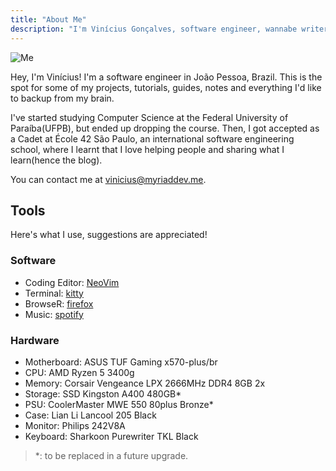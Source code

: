 ```yaml
---
title: "About Me"
description: "I'm Vinícius Gonçalves, software engineer, wannabe writer and FOSS enthusiast."
---
```


![Me](/img/me.png "Me")

Hey, I'm Vinícius! I'm a software engineer in João Pessoa, Brazil. This is the
spot for some of my projects, tutorials, guides, notes and everything I'd like
to backup from my brain.

I've started studying Computer Science at the Federal University of
Paraíba(UFPB), but ended up dropping the course. Then, I got accepted as a
Cadet at École 42 São Paulo, an international software engineering school,
where I learnt that I love helping people and sharing what I learn(hence the
blog).

You can contact me at [vinicius@myriaddev.me](mailto:vinicius@myriaddev.me).

## Tools

Here's what I use, suggestions are appreciated!

### Software

- Coding Editor: [NeoVim](https://github.com/neovim/neovim)
- Terminal: [kitty](https://github.com/kovidgoyal/kitty)
- BrowseR: [firefox](https://www.mozilla.org/en-US/firefox)
- Music: [spotify](https://spotify.com)

### Hardware

- Motherboard: ASUS TUF Gaming x570-plus/br
- CPU: AMD Ryzen 5 3400g
- Memory: Corsair Vengeance LPX 2666MHz DDR4 8GB 2x
- Storage: SSD Kingston A400 480GB\*
- PSU: CoolerMaster MWE 550 80plus Bronze\*
- Case: Lian Li Lancool 205 Black
- Monitor: Philips 242V8A
- Keyboard: Sharkoon Purewriter TKL Black

> \*: to be replaced in a future upgrade.

